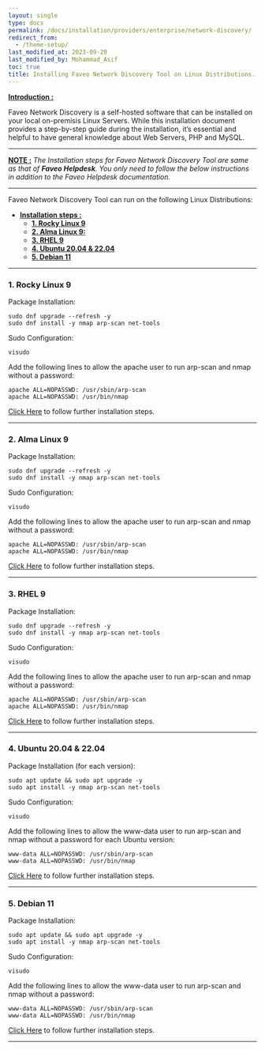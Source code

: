 ```yaml
---
layout: single
type: docs
permalink: /docs/installation/providers/enterprise/network-discovery/
redirect_from:
  - /theme-setup/
last_modified_at: 2023-09-20
last_modified_by: Mohammad_Asif
toc: true
title: Installing Faveo Network Discovery Tool on Linux Distributions.
---
```


[<strong>Introduction :</strong>](#introduction:) 

Faveo Network Discovery is a self-hosted software that can be installed on your local on-premisis Linux Servers. While this installation document provides a step-by-step guide during the installation, it’s essential and helpful to have general knowledge about Web Servers, PHP and MySQL.

---

[<strong>NOTE :</strong>](#note:) *The Installation steps for Faveo Network Discovery Tool  are same as that of **Faveo Helpdesk**. You only need to follow the below instructions in addition to the Faveo Helpdesk documentation.*

---

Faveo Network Discovery Tool can run on the following Linux Distributions:

- [<strong>Installation steps :</strong>](#installation-steps-) 
    - [<strong>1. Rocky Linux 9</strong>](#1-rocky-linux-9)
    - [<strong>2. Alma Linux 9:</strong>](#2-alma-linix-9)
    - [<strong>3. RHEL 9</strong>](#3-rhel-9)
    - [<strong>4. Ubuntu 20.04 & 22.04</strong>](#4-ubuntu-20.04-&-22.04)
    - [<strong>5. Debian 11</strong>](#5-debian-11)
 


---


<a id="1-rocky-linux-9" name="1-rocky-linux-9"></a>

### <strong>1. Rocky Linux 9</strong>

Package Installation:

```
sudo dnf upgrade --refresh -y
sudo dnf install -y nmap arp-scan net-tools
```

Sudo Configuration:

```
visudo
```

Add the following lines to allow the apache user to run arp-scan and nmap without a password:

```
apache ALL=NOPASSWD: /usr/sbin/arp-scan
apache ALL=NOPASSWD: /usr/bin/nmap
```

<a href="https://docs.faveohelpdesk.com/docs/installation/providers/enterprise/rocky9-apache/" target="_blank" rel="noopener">Click Here</a> to follow further installation steps.

---


<a id="2-alma-linix-9" name="2-alma-linix-9"></a>

### <strong>2. Alma Linux 9</strong>

Package Installation:

```
sudo dnf upgrade --refresh -y
sudo dnf install -y nmap arp-scan net-tools
```

Sudo Configuration:

```
visudo
```

Add the following lines to allow the apache user to run arp-scan and nmap without a password:

```
apache ALL=NOPASSWD: /usr/sbin/arp-scan
apache ALL=NOPASSWD: /usr/bin/nmap
```

<a href="https://docs.faveohelpdesk.com/docs/installation/providers/enterprise/alma9-apache/" target="_blank" rel="noopener">Click Here</a> to follow further installation steps.

---


<a id="3-rhel-9" name="3-rhel-9"></a>

### <strong>3. RHEL 9</strong>

Package Installation:

```
sudo dnf upgrade --refresh -y
sudo dnf install -y nmap arp-scan net-tools
```

Sudo Configuration:

```
visudo
```

Add the following lines to allow the apache user to run arp-scan and nmap without a password:

```
apache ALL=NOPASSWD: /usr/sbin/arp-scan
apache ALL=NOPASSWD: /usr/bin/nmap
```

<a href="https://docs.faveohelpdesk.com/docs/installation/providers/enterprise/rhel9-apache/" target="_blank" rel="noopener">Click Here</a> to follow further installation steps.

---


<a id="4-ubuntu-20.04-&-22.04" name="4-ubuntu-20.04-&-22.04"></a>

### <strong>4. Ubuntu 20.04 & 22.04</strong>

Package Installation (for each version):

```
sudo apt update && sudo apt upgrade -y
sudo apt install -y nmap arp-scan net-tools
```

Sudo Configuration:

```
visudo
```

Add the following lines to allow the www-data user to run arp-scan and nmap without a password for each Ubuntu version:

```
www-data ALL=NOPASSWD: /usr/sbin/arp-scan
www-data ALL=NOPASSWD: /usr/bin/nmap
```

<a href="https://docs.faveohelpdesk.com/docs/installation/providers/enterprise/ubuntu-apache/" target="_blank" rel="noopener">Click Here</a> to follow further installation steps.

---



<a id="5-debian-11" name="5-debian-11"></a>

### <strong>5. Debian 11</strong>

Package Installation:

```
sudo apt update && sudo apt upgrade -y
sudo apt install -y nmap arp-scan net-tools
```

Sudo Configuration:

```
visudo
```

Add the following lines to allow the www-data user to run arp-scan and nmap without a password:

```
www-data ALL=NOPASSWD: /usr/sbin/arp-scan
www-data ALL=NOPASSWD: /usr/bin/nmap
```

<a href="https://docs.faveohelpdesk.com/docs/installation/providers/enterprise/debian-apache/" target="_blank" rel="noopener">Click Here</a> to follow further installation steps.

---

